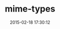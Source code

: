 ---
layout: post
title:  "mime-types"
repo:   "halostatue/mime-types"
date:   2015-02-18 17:30:12
gemurl: https://github.com/halostatue/mime-types/
---